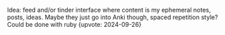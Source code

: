 Idea: feed and/or tinder interface where content is my ephemeral notes, posts, ideas. Maybe they just go into Anki though, spaced repetition style? 
Could be done with ruby 
{upvote: 2024-09-26}
